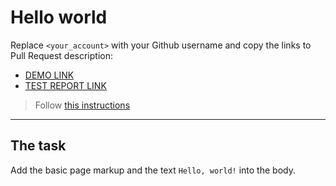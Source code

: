 # Hello world
Replace `<your_account>` with your Github username and copy the links to Pull Request description:
- [DEMO LINK](https://andriy-chornyy.github.io/layout_hello-world/)
- [TEST REPORT LINK](https://andriy-chornyy.github.io/layout_hello-world/report/html_report/)

> Follow [this instructions](https://mate-academy.github.io/layout_task-guideline/#how-to-solve-the-layout-tasks-on-github)
___

## The task
Add the basic page markup and the text `Hello, world!` into the body.
